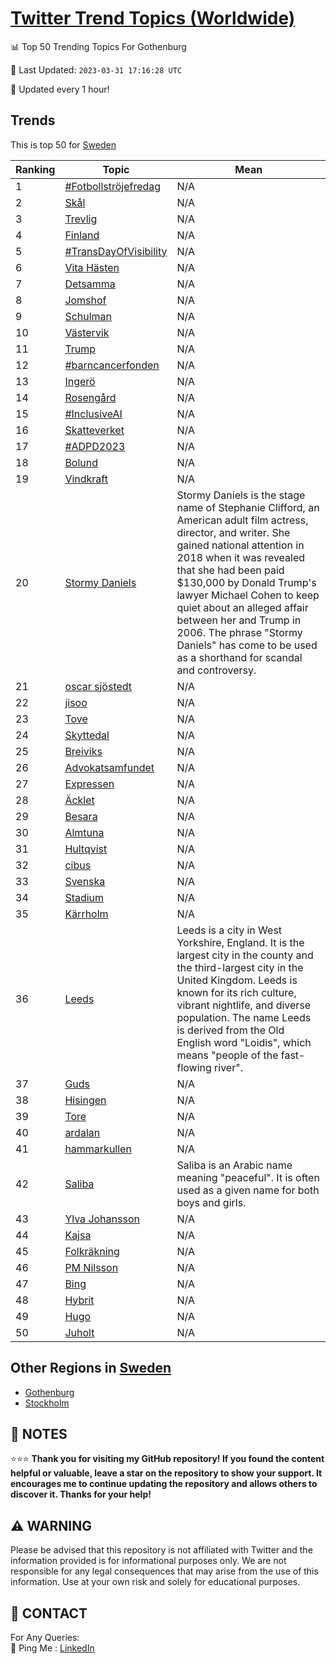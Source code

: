 [Twitter Trend Topics (Worldwide)](https://github.com/ErcinDedeoglu/Twitter-Trend-Topics)
==========


📊 Top 50 Trending Topics For Gothenburg

📆 Last Updated: `2023-03-31 17:16:28 UTC`

🔧 Updated every 1 hour!


## Trends

This is top 50 for [Sweden](</Sweden>)

| Ranking | Topic | Mean |
| ------- | ------------ | ------------ |
| 1 | [#Fotbollströjefredag](http://twitter.com/search?q=%23Fotbollstr%c3%b6jefredag) | N/A |
| 2 | [Skål](http://twitter.com/search?q=Sk%c3%a5l) | N/A |
| 3 | [Trevlig](http://twitter.com/search?q=Trevlig) | N/A |
| 4 | [Finland](http://twitter.com/search?q=Finland) | N/A |
| 5 | [#TransDayOfVisibility](http://twitter.com/search?q=%23TransDayOfVisibility) | N/A |
| 6 | [Vita Hästen](http://twitter.com/search?q=Vita+H%c3%a4sten) | N/A |
| 7 | [Detsamma](http://twitter.com/search?q=Detsamma) | N/A |
| 8 | [Jomshof](http://twitter.com/search?q=Jomshof) | N/A |
| 9 | [Schulman](http://twitter.com/search?q=Schulman) | N/A |
| 10 | [Västervik](http://twitter.com/search?q=V%c3%a4stervik) | N/A |
| 11 | [Trump](http://twitter.com/search?q=Trump) | N/A |
| 12 | [#barncancerfonden](http://twitter.com/search?q=%23barncancerfonden) | N/A |
| 13 | [Ingerö](http://twitter.com/search?q=Inger%c3%b6) | N/A |
| 14 | [Rosengård](http://twitter.com/search?q=Roseng%c3%a5rd) | N/A |
| 15 | [#InclusiveAI](http://twitter.com/search?q=%23InclusiveAI) | N/A |
| 16 | [Skatteverket](http://twitter.com/search?q=Skatteverket) | N/A |
| 17 | [#ADPD2023](http://twitter.com/search?q=%23ADPD2023) | N/A |
| 18 | [Bolund](http://twitter.com/search?q=Bolund) | N/A |
| 19 | [Vindkraft](http://twitter.com/search?q=Vindkraft) | N/A |
| 20 | [Stormy Daniels](http://twitter.com/search?q=Stormy+Daniels) | Stormy Daniels is the stage name of Stephanie Clifford, an American adult film actress, director, and writer. She gained national attention in 2018 when it was revealed that she had been paid $130,000 by Donald Trump's lawyer Michael Cohen to keep quiet about an alleged affair between her and Trump in 2006. The phrase "Stormy Daniels" has come to be used as a shorthand for scandal and controversy. |
| 21 | [oscar sjöstedt](http://twitter.com/search?q=oscar+sj%c3%b6stedt) | N/A |
| 22 | [jisoo](http://twitter.com/search?q=jisoo) | N/A |
| 23 | [Tove](http://twitter.com/search?q=Tove) | N/A |
| 24 | [Skyttedal](http://twitter.com/search?q=Skyttedal) | N/A |
| 25 | [Breiviks](http://twitter.com/search?q=Breiviks) | N/A |
| 26 | [Advokatsamfundet](http://twitter.com/search?q=Advokatsamfundet) | N/A |
| 27 | [Expressen](http://twitter.com/search?q=Expressen) | N/A |
| 28 | [Äcklet](http://twitter.com/search?q=%c3%84cklet) | N/A |
| 29 | [Besara](http://twitter.com/search?q=Besara) | N/A |
| 30 | [Almtuna](http://twitter.com/search?q=Almtuna) | N/A |
| 31 | [Hultqvist](http://twitter.com/search?q=Hultqvist) | N/A |
| 32 | [cibus](http://twitter.com/search?q=cibus) | N/A |
| 33 | [Svenska](http://twitter.com/search?q=Svenska) | N/A |
| 34 | [Stadium](http://twitter.com/search?q=Stadium) | N/A |
| 35 | [Kärrholm](http://twitter.com/search?q=K%c3%a4rrholm) | N/A |
| 36 | [Leeds](http://twitter.com/search?q=Leeds) | Leeds is a city in West Yorkshire, England. It is the largest city in the county and the third-largest city in the United Kingdom. Leeds is known for its rich culture, vibrant nightlife, and diverse population. The name Leeds is derived from the Old English word "Loidis", which means "people of the fast-flowing river". |
| 37 | [Guds](http://twitter.com/search?q=Guds) | N/A |
| 38 | [Hisingen](http://twitter.com/search?q=Hisingen) | N/A |
| 39 | [Tore](http://twitter.com/search?q=Tore) | N/A |
| 40 | [ardalan](http://twitter.com/search?q=ardalan) | N/A |
| 41 | [hammarkullen](http://twitter.com/search?q=hammarkullen) | N/A |
| 42 | [Saliba](http://twitter.com/search?q=Saliba) | Saliba is an Arabic name meaning "peaceful". It is often used as a given name for both boys and girls. |
| 43 | [Ylva Johansson](http://twitter.com/search?q=Ylva+Johansson) | N/A |
| 44 | [Kajsa](http://twitter.com/search?q=Kajsa) | N/A |
| 45 | [Folkräkning](http://twitter.com/search?q=Folkr%c3%a4kning) | N/A |
| 46 | [PM Nilsson](http://twitter.com/search?q=PM+Nilsson) | N/A |
| 47 | [Bing](http://twitter.com/search?q=Bing) | N/A |
| 48 | [Hybrit](http://twitter.com/search?q=Hybrit) | N/A |
| 49 | [Hugo](http://twitter.com/search?q=Hugo) | N/A |
| 50 | [Juholt](http://twitter.com/search?q=Juholt) | N/A |



## Other Regions in [Sweden](</Sweden>)

* [Gothenburg](</Sweden/Gothenburg.md>)
* [Stockholm](</Sweden/Stockholm.md>)



## 📝 NOTES

⭐⭐⭐ **Thank you for visiting my GitHub repository! If you found the content helpful or valuable, leave a star on the repository to show your support. It encourages me to continue updating the repository and allows others to discover it. Thanks for your help!**


## ⚠️ WARNING

Please be advised that this repository is not affiliated with Twitter and the information provided is for informational purposes only. We are not responsible for any legal consequences that may arise from the use of this information. Use at your own risk and solely for educational purposes.


## 📨 CONTACT

 For Any Queries:  
            🏓 Ping Me : [LinkedIn](https://www.linkedin.com/in/ercindedeoglu/)
